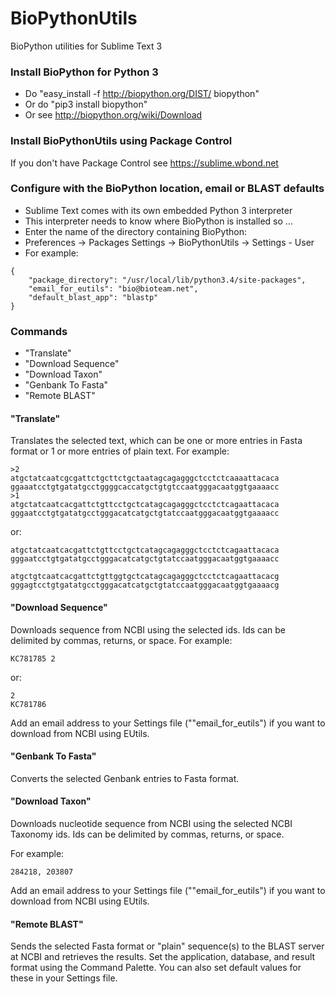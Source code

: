 BioPythonUtils
==============

BioPython utilities for Sublime Text 3

### Install BioPython for Python 3

* Do "easy_install -f http://biopython.org/DIST/ biopython"
* Or do "pip3 install biopython"
* Or see http://biopython.org/wiki/Download

### Install BioPythonUtils using Package Control

If you don't have Package Control see https://sublime.wbond.net

### Configure with the BioPython location, email or BLAST defaults

* Sublime Text comes with its own embedded Python 3 interpreter
* This interpreter needs to know where BioPython is installed so ...
* Enter the name of the directory containing BioPython:
* Preferences -> Packages Settings -> BioPythonUtils -> Settings - User  
* For example:
~~~~
{
    "package_directory": "/usr/local/lib/python3.4/site-packages",
    "email_for_eutils": "bio@bioteam.net",
    "default_blast_app": "blastp"
}
~~~~

### Commands

* "Translate"
* "Download Sequence"
* "Download Taxon"
* "Genbank To Fasta"
* "Remote BLAST"

#### "Translate"

Translates the selected text, which can be one or more entries in Fasta format or 1 or more entries of plain text. For example:
~~~~
>2
atgctatcaatcgcgattctgcttctgctaatagcagagggctcctctcaaaattacaca
ggaaatcctgtgatatgcctggggcaccatgctgtgtccaatgggacaatggtgaaaacc
>1
atgctatcaatcacgattctgttcctgctcatagcagagggctcctctcagaattacaca
gggaatcctgtgatatgcctgggacatcatgctgtatccaatgggacaatggtgaaaacc
~~~~
or:
~~~~
atgctatcaatcacgattctgttcctgctcatagcagagggctcctctcagaattacaca
gggaatcctgtgatatgcctgggacatcatgctgtatccaatgggacaatggtgaaaacc

atgctgtcaatcacgattctgttggtgctcatagcagagggctcctctcagaattacacg
gggagtcctgtgatatgcctgggacatcatgctgtatccaatgggacaatggtgaaaacg
~~~~

#### "Download Sequence" 

Downloads sequence from NCBI using the selected ids. Ids can be delimited by commas, returns, or space. For example:
~~~~
KC781785 2
~~~~
or:
~~~~
2
KC781786
~~~~

Add an email address to your Settings file (""email_for_eutils") if you want to download from NCBI using EUtils.

#### "Genbank To Fasta"

Converts the selected Genbank entries to Fasta format.

#### "Download Taxon" 

Downloads nucleotide sequence from NCBI using the selected NCBI Taxonomy ids. Ids can be delimited by commas, returns, or space.

For example:
~~~~
284218, 203807
~~~~

Add an email address to your Settings file (""email_for_eutils") if you want to download from NCBI using EUtils.

#### "Remote BLAST"

Sends the selected Fasta format or "plain" sequence(s) to the BLAST server at NCBI and retrieves the results. Set the application, database, and result format using the Command Palette. You can also set default values for these in your Settings file.




